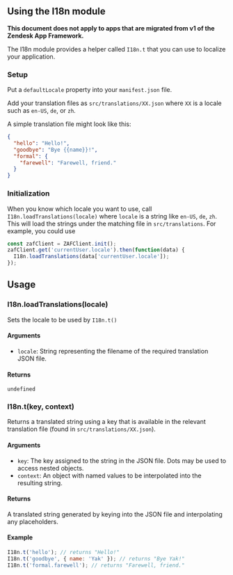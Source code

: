 ## Using the I18n module

**This document does not apply to apps that are migrated from v1 of the Zendesk
App Framework.**

The I18n module provides a helper called `I18n.t` that you can use to localize
your application.

### Setup

Put a `defaultLocale` property into your `manifest.json` file.

Add your translation files as `src/translations/XX.json` where `XX` is a locale such
as `en-US`, `de`, or `zh`.

A simple translation file might look like this:

```json
{
  "hello": "Hello!",
  "goodbye": "Bye {{name}}!",
  "formal": {
    "farewell": "Farewell, friend."
  }
}
```

### Initialization

When you know which locale you want to use, call `I18n.loadTranslations(locale)` where
`locale` is a string like `en-US`, `de`, `zh`. This will load the strings under the
matching file in `src/translations`. For example, you could use

```javascript
const zafClient = ZAFClient.init();
zafClient.get('currentUser.locale').then(function(data) {
  I18n.loadTranslations(data['currentUser.locale']);
});
```

## Usage

### I18n.loadTranslations(locale)

Sets the locale to be used by `I18n.t()`

#### Arguments

* `locale`: String representing the filename of the required translation JSON file.

#### Returns

`undefined`

### I18n.t(key, context)

Returns a translated string using a key that is available in the relevant
translation file (found in `src/translations/XX.json`).

#### Arguments

* `key`: The key assigned to the string in the JSON file. Dots may be used to access
nested objects.
* `context`: An object with named values to be interpolated into the resulting string.

#### Returns

A translated string generated by keying into the JSON file and interpolating any placeholders.

#### Example

```javascript
I18n.t('hello'); // returns "Hello!"
I18n.t('goodbye', { name: 'Yak' }); // returns "Bye Yak!"
I18n.t('formal.farewell'); // returns "Farewell, friend."
```
